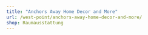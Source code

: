```yaml
---
title: "Anchors Away Home Decor and More"
url: /west-point/anchors-away-home-decor-and-more/
shop: Raumausstattung
---
```

